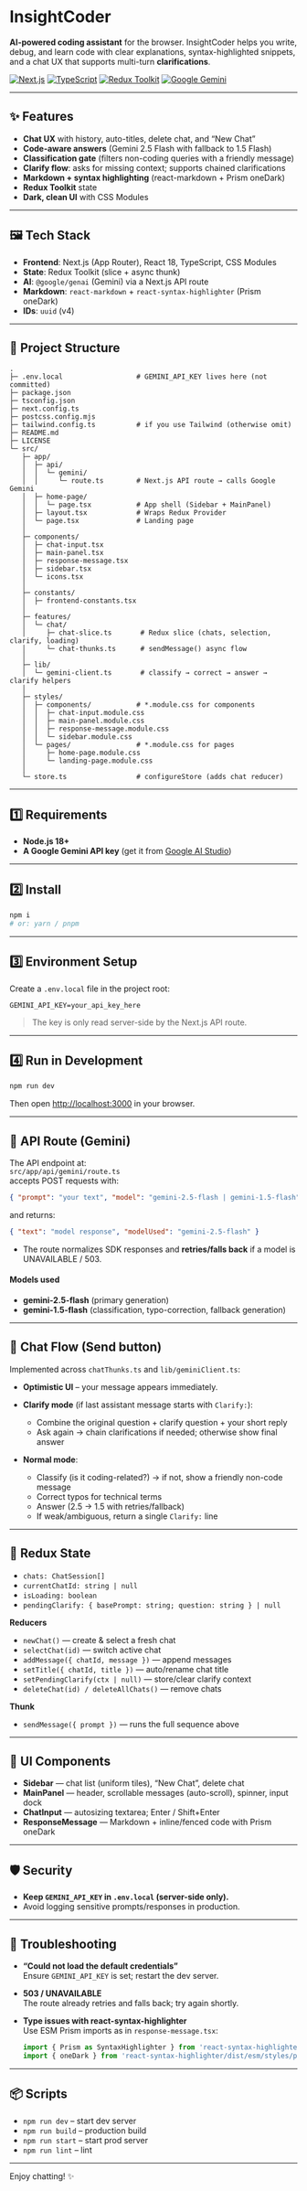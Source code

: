 # InsightCoder

**AI-powered coding assistant** for the browser. InsightCoder helps you write, debug, and learn code with clear explanations, syntax-highlighted snippets, and a chat UX that supports multi-turn **clarifications**.

[![Next.js](https://img.shields.io/badge/Next.js-14%2B-black)](https://nextjs.org/)
[![TypeScript](https://img.shields.io/badge/TypeScript-Strict-blue)](https://www.typescriptlang.org/)
[![Redux Toolkit](https://img.shields.io/badge/State-Redux%20Toolkit-764abc)](https://redux-toolkit.js.org/)
[![Google Gemini](https://img.shields.io/badge/AI-Gemini-0b57d0)](https://ai.google.dev/)

---

## ✨ Features

- **Chat UX** with history, auto-titles, delete chat, and “New Chat”
- **Code-aware answers** (Gemini 2.5 Flash with fallback to 1.5 Flash)
- **Classification gate** (filters non-coding queries with a friendly message)
- **Clarify flow**: asks for missing context; supports chained clarifications
- **Markdown + syntax highlighting** (react-markdown + Prism oneDark)
- **Redux Toolkit** state
- **Dark, clean UI** with CSS Modules

---

## 🖼 Tech Stack

- **Frontend**: Next.js (App Router), React 18, TypeScript, CSS Modules  
- **State**: Redux Toolkit (slice + async thunk)  
- **AI**: `@google/genai` (Gemini) via a Next.js API route  
- **Markdown**: `react-markdown` + `react-syntax-highlighter` (Prism oneDark)  
- **IDs**: `uuid` (v4)

---

## 📁 Project Structure

```text
.
├─ .env.local                  # GEMINI_API_KEY lives here (not committed)
├─ package.json
├─ tsconfig.json
├─ next.config.ts
├─ postcss.config.mjs
├─ tailwind.config.ts          # if you use Tailwind (otherwise omit)
├─ README.md
├─ LICENSE
└─ src/
   ├─ app/
   │  ├─ api/
   │  │  └─ gemini/
   │  │     └─ route.ts        # Next.js API route → calls Google Gemini
   │  ├─ home-page/
   │  │  └─ page.tsx           # App shell (Sidebar + MainPanel)
   │  ├─ layout.tsx            # Wraps Redux Provider
   │  └─ page.tsx              # Landing page
   │
   ├─ components/
   │  ├─ chat-input.tsx
   │  ├─ main-panel.tsx
   │  ├─ response-message.tsx
   │  ├─ sidebar.tsx
   │  └─ icons.tsx
   │
   ├─ constants/
   │  ├─ frontend-constants.tsx
   │
   ├─ features/
   │  └─ chat/
   │     ├─ chat-slice.ts       # Redux slice (chats, selection, clarify, loading)
   │     └─ chat-thunks.ts      # sendMessage() async flow
   │
   ├─ lib/
   │  └─ gemini-client.ts       # classify → correct → answer → clarify helpers
   │
   ├─ styles/
   │  ├─ components/           # *.module.css for components
   │  │  ├─ chat-input.module.css
   │  │  ├─ main-panel.module.css
   │  │  ├─ response-message.module.css
   │  │  └─ sidebar.module.css
   │  └─ pages/                # *.module.css for pages
   │     ├─ home-page.module.css
   │     └─ landing-page.module.css
   │
   └─ store.ts                 # configureStore (adds chat reducer)
```

---

## 1️⃣ Requirements

- **Node.js 18+**
- **A Google Gemini API key** (get it from [Google AI Studio](https://aistudio.google.com/app/apikey))

---

## 2️⃣ Install

```bash
npm i
# or: yarn / pnpm
```

---

## 3️⃣ Environment Setup

Create a `.env.local` file in the project root:

```
GEMINI_API_KEY=your_api_key_here
```

> The key is only read server-side by the Next.js API route.

---

## 4️⃣ Run in Development

```bash
npm run dev
```

Then open [http://localhost:3000](http://localhost:3000) in your browser.

---

## 🔑 API Route (Gemini)

The API endpoint at:  
`src/app/api/gemini/route.ts`  
accepts POST requests with:

```json
{ "prompt": "your text", "model": "gemini-2.5-flash | gemini-1.5-flash" }
```

and returns:

```json
{ "text": "model response", "modelUsed": "gemini-2.5-flash" }
```

- The route normalizes SDK responses and **retries/falls back** if a model is UNAVAILABLE / 503.

#### Models used

- **gemini-2.5-flash** (primary generation)
- **gemini-1.5-flash** (classification, typo-correction, fallback generation)

---

## 🧠 Chat Flow (Send button)

Implemented across `chatThunks.ts` and `lib/geminiClient.ts`:

- **Optimistic UI** – your message appears immediately.
- **Clarify mode** (if last assistant message starts with `Clarify:`):

  - Combine the original question + clarify question + your short reply
  - Ask again → chain clarifications if needed; otherwise show final answer

- **Normal mode**:
  - Classify (is it coding-related?) → if not, show a friendly non-code message
  - Correct typos for technical terms
  - Answer (2.5 → 1.5 with retries/fallback)
  - If weak/ambiguous, return a single `Clarify:` line

---

## 🧭 Redux State

- `chats: ChatSession[]`
- `currentChatId: string | null`
- `isLoading: boolean`
- `pendingClarify: { basePrompt: string; question: string } | null`

**Reducers**

- `newChat()` — create & select a fresh chat
- `selectChat(id)` — switch active chat
- `addMessage({ chatId, message })` — append messages
- `setTitle({ chatId, title })` — auto/rename chat title
- `setPendingClarify(ctx | null)` — store/clear clarify context
- `deleteChat(id) / deleteAllChats()` — remove chats

**Thunk**

- `sendMessage({ prompt })` — runs the full sequence above

---

## 🧩 UI Components

- **Sidebar** — chat list (uniform tiles), “New Chat”, delete chat
- **MainPanel** — header, scrollable messages (auto-scroll), spinner, input dock
- **ChatInput** — autosizing textarea; Enter / Shift+Enter
- **ResponseMessage** — Markdown + inline/fenced code with Prism oneDark

---

## 🛡 Security

- **Keep `GEMINI_API_KEY` in `.env.local` (server-side only).**
- Avoid logging sensitive prompts/responses in production.

---

## 🧪 Troubleshooting

- **“Could not load the default credentials”**  
  Ensure `GEMINI_API_KEY` is set; restart the dev server.

- **503 / UNAVAILABLE**  
  The route already retries and falls back; try again shortly.

- **Type issues with react-syntax-highlighter**  
  Use ESM Prism imports as in `response-message.tsx`:
  ```ts
  import { Prism as SyntaxHighlighter } from 'react-syntax-highlighter';
  import { oneDark } from 'react-syntax-highlighter/dist/esm/styles/prism';
  ```

---

## 📦 Scripts

- `npm run dev`     – start dev server
- `npm run build`   – production build
- `npm run start`   – start prod server
- `npm run lint`    – lint

---

Enjoy chatting! ✨
